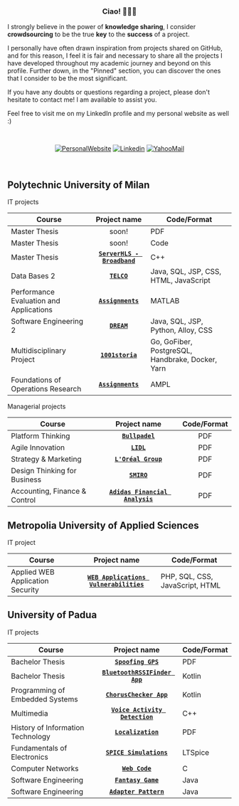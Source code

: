 <div align="center">
  
### Ciao! 👋:pizza::pinched_fingers:
</div>

I strongly believe in the power of **knowledge sharing**, I consider **crowdsourcing** to be the true **key** to the **success** of a project.

I personally have often drawn inspiration from projects shared on GitHub, and for this reason, I feel it is fair and necessary to share all the projects I have developed throughout my academic journey and beyond on this profile. Further down, in the "Pinned" section, you can discover the ones that I consider to be the most significant.

If you have any doubts or questions regarding a project, please don't hesitate to contact me! I am available to assist you.

Feel free to visit me on my LinkedIn profile and my personal website as well :)

<div align="center"><br>

[![PersonalWebsite](https://img.shields.io/badge/PersonalWebsite-3A486D?style=flat&logo=webmoney&logoColor=white)](https://pietrovalente.github.io)
[![Linkedin](https://img.shields.io/badge/LinkedIn-0077B5?style=flat&logo=linkedin&logoColor=white)](https://www.linkedin.com/in/pietrovalente/)
[![YahooMail](https://img.shields.io/badge/YahooMail-blueviolet?style=flat&logo=yahoo&logoColor=white)](mailto:pietro.valente@yahoo.com)

<br></div>

<h2>Polytechnic University of Milan</h2>
<dl><dt>IT projects </dt></dl>

| Course                                  | Project name                                                                                              | Code/Format  |
| -------------                           |:-------------:                                                                                            | -----|
| Master Thesis | soon! | PDF |
| Master Thesis | soon! | Code |
| Master Thesis | **[`ServerHLS - Broadband`](https://github.com/PietroValente/ServerHLS-thesis)**         | C++ |
| Data Bases 2                            | **[`TELCO`](https://github.com/pietrovalente/TELCO-Websites-databases2)**                                 |  Java, SQL, JSP, CSS, HTML, JavaScript |
| Performance Evaluation and Applications | **[`Assignments`](https://github.com/pietrovalente/Assignments-performance-evaluation-and-applications)** |  MATLAB |
| Software Engineering 2                  | **[`DREAM`](https://github.com/pietrovalente/DREAM-software-engineering-2)**                              |  Java, SQL, JSP, Python, Alloy, CSS |
| Multidisciplinary Project               | **[`1001storia`](https://github.com/pietrovalente/1001storia-multidisciplinary-project)**                 |  Go, GoFiber, PostgreSQL, Handbrake, Docker, Yarn |
| Foundations of Operations Research      | **[`Assignments`](https://github.com/pietrovalente/Assignments-foundations-operations-research)**         |  AMPL |
  
<dl><dt>Managerial projects</dt></dl>

| Course           | Project name  | Code/Format  |
| -------------       |:-------------:  | :-----:|
| Platform Thinking  | **[`Bullpadel`](https://github.com/PietroValente/Bullpadel-platform-thinking)** | PDF |
| Agile Innovation  | **[`LIDL`](https://github.com/PietroValente/LIDL-agile-innovation)** | PDF |
| Strategy & Marketing  | **[`L'Oréal Group`](https://github.com/PietroValente/L-Oreal-Group-strategy-marketing)** | PDF |
| Design Thinking for Business      | **[`SMIRO`](https://github.com/PietroValente/SMIRO-design-thinking-for-business)**      |   PDF |
| Accounting, Finance & Control | **[`Adidas Financial Analysis`](https://github.com/PietroValente/Adidas-Financial-Analysis-AFC)**      |  PDF |

<h2>Metropolia University of Applied Sciences</h2>
<dl><dt>IT project</dt></dl>

| Course                                  | Project name                                                                                              | Code/Format  |
| -------------                           |:-------------:                                                                                            | -----|
| Applied WEB Application Security        | **[`WEB Applications Vulnerabilities`](https://github.com/pietrovalente/WEB-applications-vulnerabilities-AWAS)**         |  PHP, SQL, CSS, JavaScript, HTML |

<h2>University of Padua</h2>
<dl><dt>IT projects</dt></dl>

| Course                                  | Project name                                                                                              | Code/Format  |
| -------------                           |:-------------:                                                                                            | -----|
| Bachelor Thesis | **[`Spoofing GPS`](https://github.com/pietrovalente/Spoofing-GPS-thesis)** | PDF |
| Bachelor Thesis | **[`BluetoothRSSIFinder App`](https://github.com/pietrovalente/BluetoothRSSIFinder-app-thesis)** | Kotlin |
| Programming of Embedded Systems | **[`ChorusChecker App`](https://github.com/pietrovalente/ChorusChecker-app-programming-embedded-systems)** | Kotlin |
| Multimedia | **[`Voice Activity Detection`](https://github.com/pietrovalente/Voice-Activity-Detection-multimedia)** | C++ |
| History of Information Technology | **[`Localization`](https://github.com/pietrovalente/Localization-history-information-technology)** | PDF |
| Fundamentals of Electronics | **[`SPICE Simulations`](https://github.com/pietrovalente/SPICE-simulations-fundamentals-of-electronics)** | LTSpice |
| Computer Networks | **[`Web Code`](https://github.com/pietrovalente/Web-Code-computer-networks)** | C |
| Software Engineering | **[`Fantasy Game`](https://github.com/pietrovalente/fantasy-game-software-engineering)** | Java |
| Software Engineering | **[`Adapter Pattern`](https://github.com/pietrovalente/adapter-pattern-software-engineering)** | Java |
